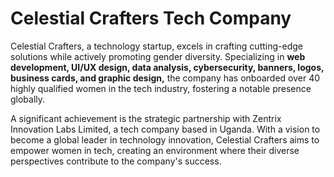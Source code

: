 # Celestial Crafters Tech Company

Celestial Crafters, a technology startup, excels in crafting cutting-edge solutions while actively promoting gender diversity. Specializing in **web development, UI/UX design, data analysis, cybersecurity, banners, logos, business cards, and graphic design,** the company has onboarded over 40 highly qualified women in the tech industry, fostering a notable presence globally.

A significant achievement is the strategic partnership with Zentrix Innovation Labs Limited, a tech company based in Uganda. With a vision to become a global leader in technology innovation, Celestial Crafters aims to empower women in tech, creating an environment where their diverse perspectives contribute to the company's success.

<!---
celestialcrafters/celestialcrafters is a ✨ special ✨ repository because its `README.md` (this file) appears on your GitHub profile.
You can click the Preview link to take a look at your changes.
--->
